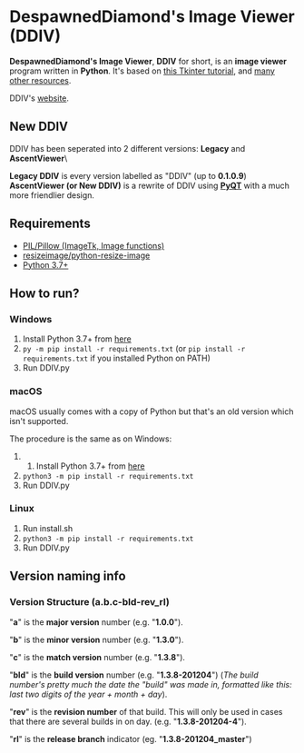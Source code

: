 # DespawnedDiamond's Image Viewer (DDIV)

**DespawnedDiamond's Image Viewer**, **DDIV** for short, is an **image viewer** program written in **Python**. It's based on [this Tkinter tutorial](https://www.youtube.com/watch?v=zg4c92pNFeo), and [many other resources](/CREDITS.md).

[//]: # (DDIV's successor, AscentViewer is available here: [AscentViewer's GitHub Page].)
[//]: # (It is written using C# and XAML instead of Python for a cleaner and better user experience.)

DDIV's [website](https://despawnedd.acrazytown.com/ddiv).

## New DDIV 

DDIV has been seperated into 2 different versions: **Legacy** and **AscentViewer**\

**Legacy DDIV** is every version labelled as "DDIV" (up to **0.1.0.9**)\
**AscentViewer (or New DDIV)** is a rewrite of DDIV using **[PyQT](https://riverbankcomputing.com/software/pyqt/)** with a much more friendlier design.

## Requirements

- [PIL/Pillow (ImageTk, Image functions)](https://github.com/python-pillow/Pillow)
- [resizeimage/python-resize-image](https://github.com/VingtCinq/python-resize-image)
- [Python 3.7+](https://www.python.org/downloads/)

## How to run?

### Windows

1. Install Python 3.7+ from [here](https://www.python.org/downloads/)
2. `py -m pip install -r requirements.txt` (or `pip install -r requirements.txt` if you installed Python on PATH)
3. Run DDIV.py

### macOS

macOS usually comes with a copy of Python but that's an old version which isn't supported.

The procedure is the same as on Windows:

1. 1. Install Python 3.7+ from [here](https://www.python.org/downloads/)
2. `python3 -m pip install -r requirements.txt`
3. Run DDIV.py

### Linux

1. Run install.sh
2. `python3 -m pip install -r requirements.txt`
3. Run DDIV.py

## Version naming info

### Version Structure (a.b.c-bld-rev_rl)

"**a**" is the **major version** number (e.g. "**1.0.0**").

"**b**" is the **minor version** number (e.g. "**1.3.0**").

"**c**" is the **match version** number (e.g. "**1.3.8**").

"**bld**" is the **build version** number (e.g. "**1.3.8-201204**") (*The build number's pretty much the date the "build" was made in, formatted like this: last two digits of the  year + month + day*).

"**rev**" is the **revision number** of that build. This will only be used in cases that there are several builds in on day. (e.g. "**1.3.8-201204-4**").

"**rl**" is the **release branch** indicator (eg. "**1.3.8-201204_master**")
